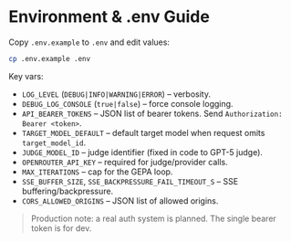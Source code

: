 # Environment & .env Guide

Copy `.env.example` to `.env` and edit values:

```bash
cp .env.example .env
```

Key vars:
- `LOG_LEVEL` (`DEBUG|INFO|WARNING|ERROR`) – verbosity.
- `DEBUG_LOG_CONSOLE` (`true|false`) – force console logging.
- `API_BEARER_TOKENS` – JSON list of bearer tokens. Send `Authorization: Bearer <token>`.
- `TARGET_MODEL_DEFAULT` – default target model when request omits `target_model_id`.
- `JUDGE_MODEL_ID` – judge identifier (fixed in code to GPT-5 judge).
- `OPENROUTER_API_KEY` – required for judge/provider calls.
- `MAX_ITERATIONS` – cap for the GEPA loop.
- `SSE_BUFFER_SIZE`, `SSE_BACKPRESSURE_FAIL_TIMEOUT_S` – SSE buffering/backpressure.
- `CORS_ALLOWED_ORIGINS` – JSON list of allowed origins.

> Production note: a real auth system is planned. The single bearer token is for dev.
